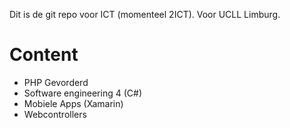 Dit is de git repo voor ICT (momenteel 2ICT). 
Voor UCLL Limburg.

# Content
- PHP Gevorderd
- Software engineering 4 (C#)
- Mobiele Apps (Xamarin)
- Webcontrollers

